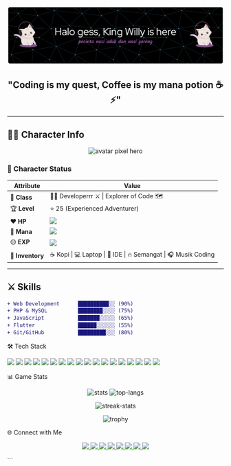 ![WillyantoWu](img/github-header-banner.png)

<h2 align="center">"Coding is my quest, Coffee is my mana potion ☕⚡"</h2>

---

## 🧑‍💻 Character Info

<p align="center">
  <img src="https://media.giphy.com/media/QNFhOolVeCzPQ2Mx85/giphy.gif" width="150" alt="avatar pixel hero"/>
</p>

### 🧾 Character Status

| Attribute        | Value                                                                          |
| ---------------- | ------------------------------------------------------------------------------ |
| 🎯 **Class**     | 🧑‍💻 Developerrr ⚔️ \| Explorer of Code 🗺️                                       |
| 🏆 **Level**     | ⭐ 25 (Experienced Adventurer)                                                 |
| ❤️ **HP**        | <img src="https://img.shields.io/badge/HP-90%25-red?style=for-the-badge"/>     |
| 🔵 **Mana**      | <img src="https://img.shields.io/badge/Mana-70%25-blue?style=for-the-badge"/>  |
| 🟡 **EXP**       | <img src="https://img.shields.io/badge/EXP-60%25-yellow?style=for-the-badge"/> |
| 🎒 **Inventory** | ☕ Kopi \| 💻 Laptop \| 📝 IDE \| 🔥 Semangat \| 🎧 Musik Coding               |

---

## ⚔️ Skills

```diff
+ Web Development      ██████████░░ (90%)
+ PHP & MySQL          ████████░░░░ (75%)
+ JavaScript           ███████░░░░░ (65%)
+ Flutter              ██████░░░░░░ (55%)
+ Git/GitHub           █████████░░░ (80%)

```

🛠️ Tech Stack

<p align="left">
  <!-- Web Core -->
  <img src="https://img.shields.io/badge/HTML5-E34F26?style=for-the-badge&logo=html5&logoColor=white"/>
  <img src="https://img.shields.io/badge/CSS3-1572B6?style=for-the-badge&logo=css3&logoColor=white"/>
  <img src="https://img.shields.io/badge/JavaScript-F7E017?style=for-the-badge&logo=javascript&logoColor=black"/>
  <img src="https://img.shields.io/badge/Bootstrap-7952B3?style=for-the-badge&logo=bootstrap&logoColor=white"/>
  <img src="https://img.shields.io/badge/TailwindCSS-38B2AC?style=for-the-badge&logo=tailwind-css&logoColor=white"/>
  
  <!-- Backend -->
  <img src="https://img.shields.io/badge/PHP-777BB4?style=for-the-badge&logo=php&logoColor=white"/>
  <img src="https://img.shields.io/badge/MySQL-4479A1?style=for-the-badge&logo=mysql&logoColor=white"/>
  <img src="https://img.shields.io/badge/Laravel-FF2D20?style=for-the-badge&logo=laravel&logoColor=white"/>
  <img src="https://img.shields.io/badge/Node.js-339933?style=for-the-badge&logo=node.js&logoColor=white"/>
  <img src="https://img.shields.io/badge/Express.js-000000?style=for-the-badge&logo=express&logoColor=white"/>
  
  <!-- Mobile -->
  <img src="https://img.shields.io/badge/Flutter-02569B?style=for-the-badge&logo=flutter&logoColor=white"/>
  <img src="https://img.shields.io/badge/Dart-0175C2?style=for-the-badge&logo=dart&logoColor=white"/>
  
  <!-- Tools & Version Control -->
  <img src="https://img.shields.io/badge/Git-F05033?style=for-the-badge&logo=git&logoColor=white"/>
  <img src="https://img.shields.io/badge/GitHub-181717?style=for-the-badge&logo=github&logoColor=white"/>
  <img src="https://img.shields.io/badge/VSCode-0078D4?style=for-the-badge&logo=visual-studio-code&logoColor=white"/>
  <img src="https://img.shields.io/badge/Postman-FF6C37?style=for-the-badge&logo=postman&logoColor=white"/>
  
  <!-- Others -->
  <img src="https://img.shields.io/badge/Figma-F24E1E?style=for-the-badge&logo=figma&logoColor=white"/>
  <img src="https://img.shields.io/badge/Linux-FCC624?style=for-the-badge&logo=linux&logoColor=black"/>
</p>

📊 Game Stats

<p align="center">
  <!-- Main Stats -->
  <img src="https://github-readme-stats.vercel.app/api?username=WillyantoWu&show_icons=true&theme=radical&hide_border=true&bg_color=0D1117&title_color=FF6E96&icon_color=F8D866" alt="stats" height="165"/>
  
  <!-- Top Languages -->
  <img src="https://github-readme-stats.vercel.app/api/top-langs/?username=WillyantoWu&layout=compact&theme=radical&hide_border=true&bg_color=0D1117&title_color=FF6E96" alt="top-langs" height="165"/>
</p>

<!-- Streak Stats -->
<p align="center">
  <img src="https://streak-stats.demolab.com?user=WillyantoWu&theme=radical&hide_border=true&background=0D1117&stroke=0000&ring=FF6E96&fire=F8D866&currStreakLabel=FF6E96" alt="streak-stats" height="165"/>
</p>

<!-- Trophy -->
<p align="center">
  <img src="https://github-profile-trophy.vercel.app/?username=WillyantoWu&theme=radical&no-frame=true&no-bg=true&row=1&column=6" alt="trophy"/>
</p>

🌐 Connect with Me

<p align="center">
  <a href="https://linkedin.com/in/yourprofile" target="_blank">
    <img src="https://img.shields.io/badge/LinkedIn-Profile-blue?style=for-the-badge&logo=linkedin"/>
  </a>
  <a href="mailto:youremail@gmail.com">
    <img src="https://img.shields.io/badge/Gmail-Contact-red?style=for-the-badge&logo=gmail"/>
  </a>
  <a href="https://github.com/WillyantoWu" target="_blank">
    <img src="https://img.shields.io/badge/GitHub-Follow-black?style=for-the-badge&logo=github"/>
  </a>
  <a href="https://twitter.com/yourusername" target="_blank">
    <img src="https://img.shields.io/badge/Twitter-Profile-1DA1F2?style=for-the-badge&logo=twitter&logoColor=white"/>
  </a>
  <a href="https://instagram.com/yourusername" target="_blank">
    <img src="https://img.shields.io/badge/Instagram-Follow-E4405F?style=for-the-badge&logo=instagram&logoColor=white"/>
  </a>
  <a href="https://discord.gg/yourserver" target="_blank">
    <img src="https://img.shields.io/badge/Discord-Community-5865F2?style=for-the-badge&logo=discord&logoColor=white"/>
  </a>
  <a href="https://youtube.com/@yourchannel" target="_blank">
    <img src="https://img.shields.io/badge/YouTube-Subscribe-FF0000?style=for-the-badge&logo=youtube&logoColor=white"/>
  </a>
  <a href="https://yourportfolio.com" target="_blank">
    <img src="https://img.shields.io/badge/Portfolio-Visit-0A66C2?style=for-the-badge&logo=google-chrome&logoColor=white"/>
  </a>
</p>
 ```
